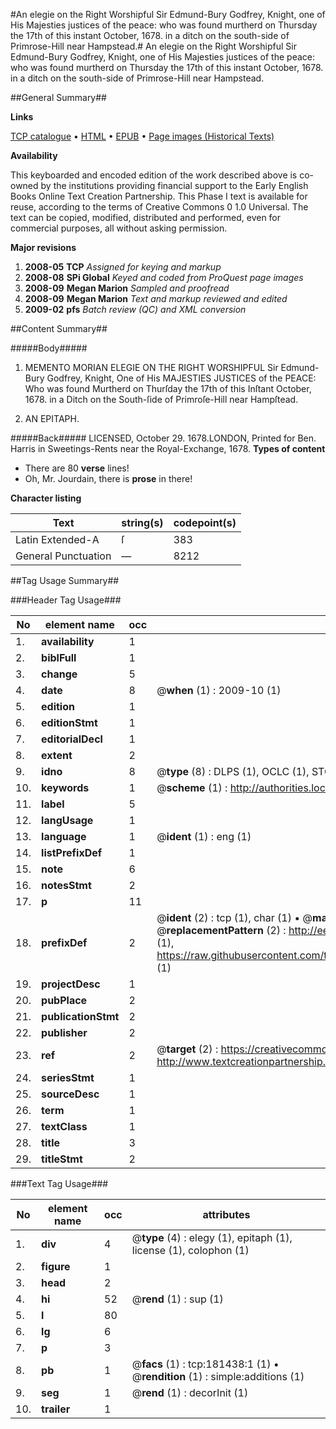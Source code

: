 #An elegie on the Right Worshipful Sir Edmund-Bury Godfrey, Knight, one of His Majesties justices of the peace: who was found murtherd on Thursday the 17th of this instant October, 1678. in a ditch on the south-side of Primrose-Hill near Hampstead.#
An elegie on the Right Worshipful Sir Edmund-Bury Godfrey, Knight, one of His Majesties justices of the peace: who was found murtherd on Thursday the 17th of this instant October, 1678. in a ditch on the south-side of Primrose-Hill near Hampstead.

##General Summary##

**Links**

[TCP catalogue](http://www.ota.ox.ac.uk/tcp/)  • 
[HTML](http://tei.it.ox.ac.uk/tcp/Texts-HTML/free/B03/B03249.html)  • 
[EPUB](http://tei.it.ox.ac.uk/tcp/Texts-EPUB/free/B03/B03249.epub) • 
[Page images (Historical Texts)](https://data.historicaltexts.jisc.ac.uk/view?pubId=eebo-99890114e&pageId=eebo-99890114e-181438-1)

**Availability**

This keyboarded and encoded edition of the
	       work described above is co-owned by the institutions
	       providing financial support to the Early English Books
	       Online Text Creation Partnership. This Phase I text is
	       available for reuse, according to the terms of Creative
	       Commons 0 1.0 Universal. The text can be copied,
	       modified, distributed and performed, even for
	       commercial purposes, all without asking permission.

**Major revisions**

1. __2008-05__ __TCP__ *Assigned for keying and markup*
1. __2008-08__ __SPi Global__ *Keyed and coded from ProQuest page images*
1. __2008-09__ __Megan Marion__ *Sampled and proofread*
1. __2008-09__ __Megan Marion__ *Text and markup reviewed and edited*
1. __2009-02__ __pfs__ *Batch review (QC) and XML conversion*

##Content Summary##

#####Body#####

1. MEMENTO MORIAN ELEGIE ON THE RIGHT WORSHIPFUL Sir Edmund-Bury Godfrey, Knight, One of His MAJESTIES JUSTICES of the PEACE: Who was found Murtherd on Thurſday the 17th of this Inſtant October, 1678. in a Ditch on the South-ſide of Primroſe-Hill near Hampſtead.

1. AN EPITAPH.

#####Back#####
LICENSED, October 29. 1678.LONDON, Printed for Ben. Harris in Sweetings-Rents near the Royal-Exchange, 1678.
**Types of content**

  * There are 80 **verse** lines!
  * Oh, Mr. Jourdain, there is **prose** in there!

**Character listing**


|Text|string(s)|codepoint(s)|
|---|---|---|
|Latin Extended-A|ſ|383|
|General Punctuation|—|8212|

##Tag Usage Summary##

###Header Tag Usage###

|No|element name|occ|attributes|
|---|---|---|---|
|1.|__availability__|1||
|2.|__biblFull__|1||
|3.|__change__|5||
|4.|__date__|8| @__when__ (1) : 2009-10 (1)|
|5.|__edition__|1||
|6.|__editionStmt__|1||
|7.|__editorialDecl__|1||
|8.|__extent__|2||
|9.|__idno__|8| @__type__ (8) : DLPS (1), OCLC (1), STC (3), EEBO-CITATION (1), PROQUEST (1), VID (1)|
|10.|__keywords__|1| @__scheme__ (1) : http://authorities.loc.gov/ (1)|
|11.|__label__|5||
|12.|__langUsage__|1||
|13.|__language__|1| @__ident__ (1) : eng (1)|
|14.|__listPrefixDef__|1||
|15.|__note__|6||
|16.|__notesStmt__|2||
|17.|__p__|11||
|18.|__prefixDef__|2| @__ident__ (2) : tcp (1), char (1)  •  @__matchPattern__ (2) : ([0-9\-]+):([0-9IVX]+) (1), (.+) (1)  •  @__replacementPattern__ (2) : http://eebo.chadwyck.com/downloadtiff?vid=$1&page=$2 (1), https://raw.githubusercontent.com/textcreationpartnership/Texts/master/tcpchars.xml#$1 (1)|
|19.|__projectDesc__|1||
|20.|__pubPlace__|2||
|21.|__publicationStmt__|2||
|22.|__publisher__|2||
|23.|__ref__|2| @__target__ (2) : https://creativecommons.org/publicdomain/zero/1.0/ (1), http://www.textcreationpartnership.org/docs/. (1)|
|24.|__seriesStmt__|1||
|25.|__sourceDesc__|1||
|26.|__term__|1||
|27.|__textClass__|1||
|28.|__title__|3||
|29.|__titleStmt__|2||


###Text Tag Usage###

|No|element name|occ|attributes|
|---|---|---|---|
|1.|__div__|4| @__type__ (4) : elegy (1), epitaph (1), license (1), colophon (1)|
|2.|__figure__|1||
|3.|__head__|2||
|4.|__hi__|52| @__rend__ (1) : sup (1)|
|5.|__l__|80||
|6.|__lg__|6||
|7.|__p__|3||
|8.|__pb__|1| @__facs__ (1) : tcp:181438:1 (1)  •  @__rendition__ (1) : simple:additions (1)|
|9.|__seg__|1| @__rend__ (1) : decorInit (1)|
|10.|__trailer__|1||

